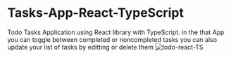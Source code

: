 # Tasks-App-React-TypeScript
Todo Tasks Application using React library with TypeScript. in the that App you can toggle between completed or noncompleted tasks you  can also update your list of tasks by editting  or delete them 
![todo-react-TS](https://user-images.githubusercontent.com/65895863/215214519-5f67a2ca-f8c6-4758-a74c-191009d7826d.png)
